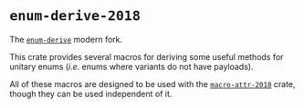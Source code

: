 # `enum-derive-2018`

The [`enum-derive`](https://crates.io/crates/enum-derive) modern fork.

This crate provides several macros for deriving some useful methods for unitary enums
(*i.e.* enums where variants do not have payloads).

All of these macros are designed to be used with
the [`macro-attr-2018`](https://crates.io/crates/macro-attr-2018) crate,
though they can be used independent of it.
